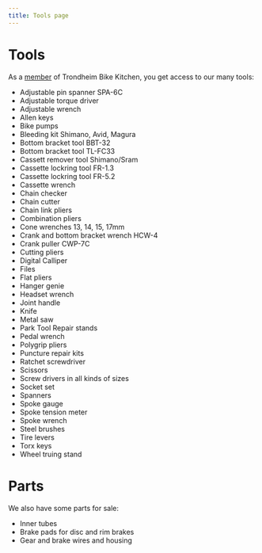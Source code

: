 ```yaml
---
title: Tools page
---
```

# Tools

As a <a href="/membership">member</a> of Trondheim Bike Kitchen, you get access to our many tools:

- Adjustable pin spanner SPA-6C
- Adjustable torque driver
- Adjustable wrench
- Allen keys
- Bike pumps
- Bleeding kit Shimano, Avid, Magura
- Bottom bracket tool BBT-32
- Bottom bracket tool TL-FC33
- Cassett remover tool Shimano/Sram
- Cassette lockring tool FR-1.3
- Cassette lockring tool FR-5.2
- Cassette wrench
- Chain checker
- Chain cutter
- Chain link pliers
- Combination pliers
- Cone wrenches 13, 14, 15, 17mm
- Crank and bottom bracket wrench HCW-4
- Crank puller CWP-7C
- Cutting pliers
- Digital Calliper
- Files
- Flat pliers
- Hanger genie
- Headset wrench
- Joint handle
- Knife
- Metal saw
- Park Tool Repair stands
- Pedal wrench
- Polygrip pliers
- Puncture repair kits
- Ratchet screwdriver
- Scissors
- Screw drivers in all kinds of sizes
- Socket set
- Spanners
- Spoke gauge
- Spoke tension meter
- Spoke wrench
- Steel brushes
- Tire levers
- Torx keys
- Wheel truing stand

# Parts

We also have some parts for sale:

- Inner tubes
- Brake pads for disc and rim brakes
- Gear and brake wires and housing
